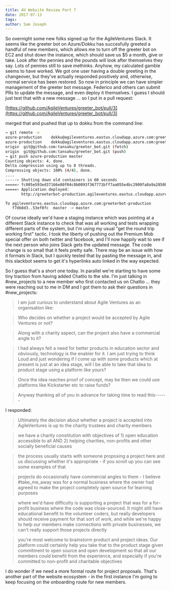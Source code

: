 ```yaml
---
title: AV Website Review Part 7
date: 2017-07-13
tags: 
author: Sam Joseph
---
```


So overnight some new folks signed up for the AgileVentures Slack.  It seems like the greeter bot on Azure/Dokku has succesfully greeted a handful of new members, which allows me to turn off the greeter bot on EC2 and shut down the instance, which should save us $5 a month, give or take.  Look after the pennies and the pounds will look after themselves they say.  Lots of pennies still to save methinks.  Anyhow, my calculated gamble seems to have worked.  We got one user having a double greeting in the changeover, but they've actually responded positively and, otherwise, normal service has been restored.  So now in principle we can have simpler management of the greeter bot message.  Federico and others can submit PRs to update the message, and even deploy it themselves.  I guess I should just test that with a new message ... so I put in a pull request:

[https://github.com/AgileVentures/greeter_bot/pull/3](https://github.com/AgileVentures/greeter_bot/pull/3)

merged that and pushed that up to dokku from the command line:

```sh
→ git remote -v
azure-production	dokku@agileventures.eastus.cloudapp.azure.com:greeterbot-production (fetch)
azure-production	dokku@agileventures.eastus.cloudapp.azure.com:greeterbot-production (push)
origin	git@github.com:tansaku/greeter_bot.git (fetch)
origin	git@github.com:tansaku/greeter_bot.git (push)
→ git push azure-production master
Counting objects: 4, done.
Delta compression using up to 8 threads.
Compressing objects: 100% (4/4), done.
....
-----> Shutting down old containers in 60 seconds
=====> fc005e593ed37166e80f04c0b0093f367771bff7aa055e4bc2900fa8a9a2850b
=====> Application deployed:
       http://greeterbot-production.agileventures.eastus.cloudapp.azure.com

To agileventures.eastus.cloudapp.azure.com:greeterbot-production
   f7db8d3..53ef0fc  master -> master
```

Of course ideally we'd have a staging instance which was pointing at a different Slack instance to check that was all working and tests wrapping different parts of the system, but I'm using my usual "get the round trip working first" tactic.  I took the liberty of pushing out the Premium Mob special offer on both twitter and facebook, and I'll now happily wait to see if the next person who joins Slack gets the updated message.  The code change is so small that it feels pretty safe.  There may be an issue with how it formats in Slack, but I quickly tested that by pasting the message in, and this slackbot seems to get it's hyperlinks auto linked in the way expected.

So I guess that's a short one today.  In parallel we're starting to have some tiny traction from having added Chatlio to the site.  I'm just talking in #new_projects to a new member who first contacted us on Chatlio ... they were reaching out to me in DM and I got them to ask their questions in #new_projects:

> I am just curious to understand about Agile Ventures as an organisation like:

> Who decides on whether a project would be accepted by Agile Ventures or not?

> Along with a charity aspect, can the project also have a commercial angle to it?

> I had always felt a need for better products in education sector and obviously, technology is the enabler for it. I am just trying to think Loud and just wondering if I come up with some products which at present is just at an idea stage, will I be able to take that idea to product stage using a platform like yours?

> Once the idea reaches proof of concept, may be then we could use platforms like Kickstarter etc to raise funds?

> Anyway thanking all of you in advance for taking time to read  this------

I responded:

> Ultimately the decision about whether a project is accepted into AgileVentures is up to the charity trustees and charity members

> we have a charity constitution with objectives of 1) open education accessible to all AND 2) helping charities, non-profits and other socially beneficial causes

> the process usually starts with someone proposing a project here and us discussing whether it's appropriate - if you scroll up you can see some examples of that

> projects do occasionally have commercial angles to them - I believe #take_me_away was for a normal business where the owner had agreed to make the project completely open source for learning purposes

> where we'd have difficulty is supporting a project that was for a for-profit business where the code was close-sourced.  It might still have educational benefit to the volunteer coders, but really developers should receive payment for that sort of work, and while we're happy to help our members make connections with private businesses, we can't really support those projects directly

> you're most welcome to brainstorm product and project ideas.  Our platform could certainly help you take that to the product stage given commitment to open source and open development so that all our members could benefit from the experience, and especially if you're committed to non-profit and charitable objectives

I do wonder if we need a more formal route for project proposals.  That's another part of the website ecosystem - in the first instance I'm going to keep focusing on the onboarding route for new members.
